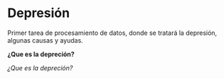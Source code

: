 # Depresión
Primer tarea de procesamiento de datos, donde se tratará la depresión, algunas causas y ayudas.

**¿Que es la depreción?**

*¿Que es la depreción?*
